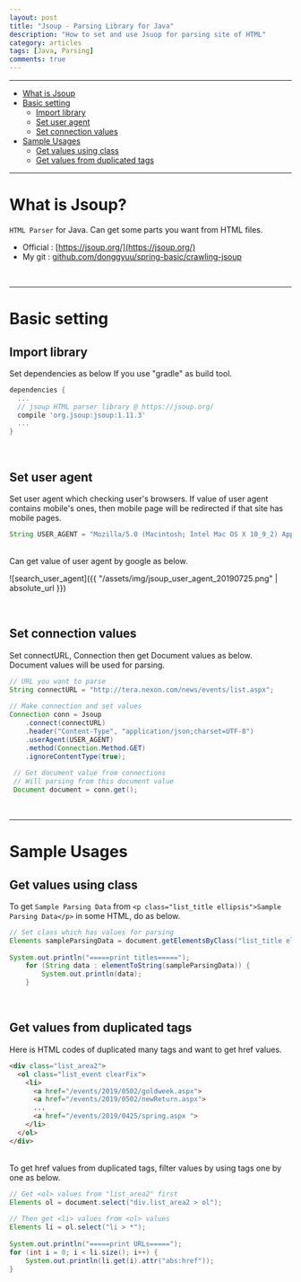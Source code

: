 ```yaml
---
layout: post
title: "Jsoup - Parsing Library for Java"
description: "How to set and use Jsuop for parsing site of HTML"
category: articles
tags: [Java, Parsing]
comments: true
---
```


---  

<!-- contents -->
- [What is Jsoup](#what_is_jsoup)
- [Basic setting](#basic_setting)
  - [Import library](#import_library)
  - [Set user agent](#set_user_agent)
  - [Set connection values](#set_connection_values)
- [Sample Usages](#sample_usages)
  - [Get values using class](#get_values_using_class)
  - [Get values from duplicated tags](#get_values_from_duplicated_tags)

---  

<div id='what_is_jsoup'/>

# What is Jsoup?

```HTML Parser``` for Java. Can get some parts you want from HTML files.  
- Official : [https://jsoup.org/](https://jsoup.org/)
- My git : [github.com/donggyuu/spring-basic/crawling-jsoup](https://github.com/donggyuu/spring-basic/blob/master/crawling-jsoup/src/main/java/donggyu/lee/CrawlingMain.java)

<br/>

---  

<div id='basic_setting'/>

# Basic setting

<div id='import_library'/>

## Import library

Set dependencies as below If you use "gradle" as build tool.

```gradle
dependencies {
  ...
  // jsoup HTML parser library @ https://jsoup.org/
  compile 'org.jsoup:jsoup:1.11.3'
  ...
}
```

<br/>
<div id='set_user_agent'/>

## Set user agent

Set user agent which checking user's browsers. If value of user agent contains mobile's ones, then mobile page will be redirected if that site has mobile pages.
```java
String USER_AGENT = "Mozilla/5.0 (Macintosh; Intel Mac OS X 10_9_2) AppleWebKit/537.36 (KHTML, like Gecko) Chrome/33.0.1750.152 Safari/537.36";
```
<br/>
Can get value of user agent by google as below.

![search_user_agent]({{ "/assets/img/jsoup_user_agent_20190725.png" | absolute_url }})

<br/>

<div id='set_connection_values'/>

## Set connection values

Set connectURL, Connection then get Document values as below. Document values will be used for parsing.
```java
// URL you want to parse
String connectURL = "http://tera.nexon.com/news/events/list.aspx";
    
// Make connection and set values
Connection conn = Jsoup
    .connect(connectURL)
    .header("Content-Type", "application/json;charset=UTF-8")
    .userAgent(USER_AGENT)
  	.method(Connection.Method.GET)
    .ignoreContentType(true);
    
 // Get document value from connections
 // Will parsing from this document value
 Document document = conn.get();
```


<br/>

---

<div id='sample_usages'/>

# Sample Usages


<div id='get_values_using_class'/>

## Get values using class

To get ```Sample Parsing Data``` from ```<p class="list_title ellipsis">Sample Parsing Data</p>``` in some HTML, do as below.

```java
// Set class which has values for parsing
Elements sampleParsingData = document.getElementsByClass("list_title ellipsis");
    
System.out.println("=====print titles=====");
    for (String data : elementToString(sampleParsingData)) {
        System.out.println(data);
    }
```

<br/>

<div id='get_values_from_duplicated_tags'/>

## Get values from duplicated tags

Here is HTML codes of duplicated many tags and want to get href values.

```html
<div class="list_area2">
  <ol class="list_event clearFix">
    <li> 
      <a href="/events/2019/0502/goldweek.aspx">
      <a href="/events/2019/0502/newReturn.aspx">
      ...
      <a href="/events/2019/0425/spring.aspx ">
    </li>
  </ol>
</div>
```
<br/>
To get href values from duplicated tags, filter values by using tags one by one as below.

```java
// Get <ol> values from "list_area2" first
Elements ol = document.select("div.list_area2 > ol");
    
// Then get <li> values from <ol> values 
Elements li = ol.select("li > *");
    
System.out.println("=====print URLs=====");
for (int i = 0; i < li.size(); i++) {
    System.out.println(li.get(i).attr("abs:href"));
}
```